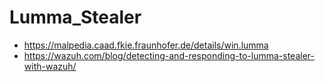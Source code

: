 # Lumma_Stealer
- https://malpedia.caad.fkie.fraunhofer.de/details/win.lumma
- https://wazuh.com/blog/detecting-and-responding-to-lumma-stealer-with-wazuh/
